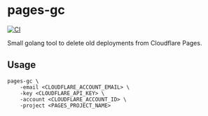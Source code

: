 # pages-gc

[![CI](https://github.com/milgradesec/pages-gc/actions/workflows/ci.yml/badge.svg)](https://github.com/milgradesec/pages-gc/actions/workflows/ci.yml)

Small golang tool to delete old deployments from Cloudflare Pages.

## Usage

```shell
pages-gc \
    -email <CLOUDFLARE_ACCOUNT_EMAIL> \
    -key <CLOUDFLARE_API_KEY> \
    -account <CLOUDFLARE_ACCOUNT_ID> \
    -project <PAGES_PROJECT_NAME>
```
